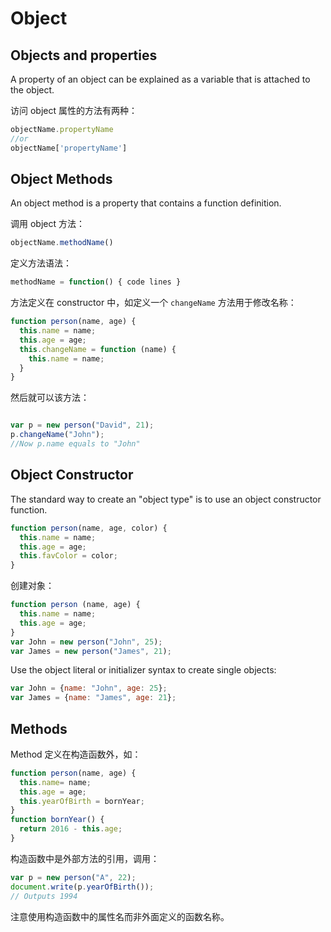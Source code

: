 # Object

## Objects and properties

A property of an object can be explained as a variable that is attached to the object.

访问 object 属性的方法有两种：

```js
objectName.propertyName
//or
objectName['propertyName']
```

## Object Methods

An object method is a property that contains a function definition.

调用 object 方法：

```js
objectName.methodName()
```

定义方法语法：

```js
methodName = function() { code lines }
```

方法定义在 constructor 中，如定义一个 `changeName` 方法用于修改名称：

```js
function person(name, age) {
  this.name = name;  
  this.age = age;
  this.changeName = function (name) {
    this.name = name;
  }
}
```

然后就可以该方法：

```js

var p = new person("David", 21);
p.changeName("John");
//Now p.name equals to "John"
```

## Object Constructor

The standard way to create an "object type" is to use an object constructor function.

```js
function person(name, age, color) {
  this.name = name;
  this.age = age;
  this.favColor = color;
}
```

创建对象：

```js
function person (name, age) {
  this.name = name;
  this.age = age;
}
var John = new person("John", 25);
var James = new person("James", 21);
```

Use the object literal or initializer syntax to create single objects:

```js
var John = {name: "John", age: 25};
var James = {name: "James", age: 21};
```

## Methods

Method 定义在构造函数外，如：

```js
function person(name, age) {
  this.name= name;  
  this.age = age;
  this.yearOfBirth = bornYear;
}
function bornYear() {
  return 2016 - this.age;
}
```

构造函数中是外部方法的引用，调用：

```js
var p = new person("A", 22);
document.write(p.yearOfBirth());
// Outputs 1994
```

注意使用构造函数中的属性名而非外面定义的函数名称。
